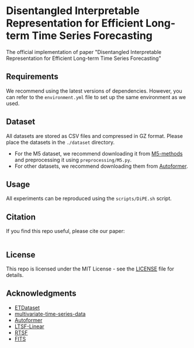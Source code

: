 # Disentangled Interpretable Representation for Efficient Long-term Time Series Forecasting

The official implementation of paper "Disentangled Interpretable Representation for Efficient Long-term Time Series Forecasting"

## Requirements

We recommend using the latest versions of dependencies. However, you can refer to the `environment.yml` file to set up the same environment as we used.

## Dataset

All datasets are stored as CSV files and compressed in GZ format. Please place the datasets in the `./dataset` directory.

- For the M5 dataset, we recommend downloading it from [M5-methods](https://github.com/Mcompetitions/M5-methods) and preprocessing it using `preprocessing/M5.py`. 
- For other datasets, we recommend downloading them from [Autoformer](https://github.com/thuml/Autoformer).

## Usage

All experiments can be reproduced using the `scripts/DiPE.sh` script.

## Citation

If you find this repo useful, please cite our paper:

```bibtex
```

## License

This repo is licensed under the MIT License - see the [LICENSE](LICENSE) file for details.

## Acknowledgments

- [ETDataset](https://github.com/zhouhaoyi/ETDataset)
- [multivariate-time-series-data](https://github.com/laiguokun/multivariate-time-series-data)
- [Autoformer](https://github.com/thuml/Autoformer)
- [LTSF-Linear](https://github.com/cure-lab/LTSF-Linear)
- [RTSF](https://github.com/plumprc/RTSF)
- [FITS](https://github.com/VEWOXIC/FITS)

